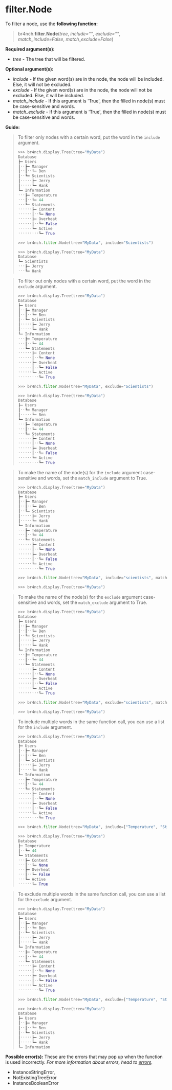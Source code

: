 # filter.Node

To filter a node, use the **following function:**

> br4nch.**filter**.**Node**(*tree*, *include=""*, *exclude=""*, *match_include=False*, *match_exclude=False*)

**Required argument(s):**

- *tree* - The tree that will be filtered.

**Optional argument(s):**

- *include* - If the given word(s) are in the node, the node will be included. Else, it will not be excluded.
- *exclude* - If the given word(s) are in the node, the node will not be excluded. Else, it will be included.
- *match_include* - If this argument is 'True', then the filled in node(s) must be case-sensitive and words.
- *match_exclude* -  If this argument is 'True', then the filled in node(s) must be case-sensitive and words.

**Guide:**

> To filter only nodes with a certain word, put the word in the `include` argument.
>
> ```python
> >>> br4nch.display.Tree(tree="MyData")
> Database
> ┣━ Users
> ┃ˑˑ┣━ Manager
> ┃ˑˑ┃ˑˑ┗━ Ben
> ┃ˑˑ┗━ Scientists
> ┃ˑˑˑˑˑ┣━ Jerry
> ┃ˑˑˑˑˑ┗━ Hank
> ┗━ Information
> ˑˑˑ┣━ Temperature
> ˑˑˑ┃ˑˑ┗━ 44
> ˑˑˑ┗━ Statements
> ˑˑˑˑˑˑ┣━ Content
> ˑˑˑˑˑˑ┃ˑˑ┗━ None
> ˑˑˑˑˑˑ┣━ Overheat
> ˑˑˑˑˑˑ┃ˑˑ┗━ False
> ˑˑˑˑˑˑ┗━ Active
> ˑˑˑˑˑˑˑˑˑ┗━ True
> 
> >>> br4nch.filter.Node(tree="MyData", include="Scientists")
> 
> >>> br4nch.display.Tree(tree="MyData")
> Database
> ┗━ Scientists
> ˑˑˑ┣━ Jerry
> ˑˑˑ┗━ Hank
> ```

> To filter out only nodes with a certain word, put the word in the `exclude` argument.
>
> ```python
> >>> br4nch.display.Tree(tree="MyData")
> Database
> ┣━ Users
> ┃ˑˑ┣━ Manager
> ┃ˑˑ┃ˑˑ┗━ Ben
> ┃ˑˑ┗━ Scientists
> ┃ˑˑˑˑˑ┣━ Jerry
> ┃ˑˑˑˑˑ┗━ Hank
> ┗━ Information
> ˑˑˑ┣━ Temperature
> ˑˑˑ┃ˑˑ┗━ 44
> ˑˑˑ┗━ Statements
> ˑˑˑˑˑˑ┣━ Content
> ˑˑˑˑˑˑ┃ˑˑ┗━ None
> ˑˑˑˑˑˑ┣━ Overheat
> ˑˑˑˑˑˑ┃ˑˑ┗━ False
> ˑˑˑˑˑˑ┗━ Active
> ˑˑˑˑˑˑˑˑˑ┗━ True
> 
> >>> br4nch.filter.Node(tree="MyData", exclude="Scientists")
> 
> >>> br4nch.display.Tree(tree="MyData")
> Database
> ┣━ Users
> ┃ˑˑ┗━ Manager
> ┃ˑˑˑˑˑ┗━ Ben
> ┗━ Information
> ˑˑˑ┣━ Temperature
> ˑˑˑ┃ˑˑ┗━ 44
> ˑˑˑ┗━ Statements
> ˑˑˑˑˑˑ┣━ Content
> ˑˑˑˑˑˑ┃ˑˑ┗━ None
> ˑˑˑˑˑˑ┣━ Overheat
> ˑˑˑˑˑˑ┃ˑˑ┗━ False
> ˑˑˑˑˑˑ┗━ Active
> ˑˑˑˑˑˑˑˑˑ┗━ True
> ```

> To make the name of the node(s) for the `include` argument case-sensitive and words, set the `match_include` argument to True.
>
> ```python
> >>> br4nch.display.Tree(tree="MyData")
> Database
> ┣━ Users
> ┃ˑˑ┣━ Manager
> ┃ˑˑ┃ˑˑ┗━ Ben
> ┃ˑˑ┗━ Scientists
> ┃ˑˑˑˑˑ┣━ Jerry
> ┃ˑˑˑˑˑ┗━ Hank
> ┗━ Information
> ˑˑˑ┣━ Temperature
> ˑˑˑ┃ˑˑ┗━ 44
> ˑˑˑ┗━ Statements
> ˑˑˑˑˑˑ┣━ Content
> ˑˑˑˑˑˑ┃ˑˑ┗━ None
> ˑˑˑˑˑˑ┣━ Overheat
> ˑˑˑˑˑˑ┃ˑˑ┗━ False
> ˑˑˑˑˑˑ┗━ Active
> ˑˑˑˑˑˑˑˑˑ┗━ True
> 
> >>> br4nch.filter.Node(tree="MyData", include="scientists", match_include=True)
> 
> >>> br4nch.display.Tree(tree="MyData")
> 
> ```

> To make the name of the node(s) for the `exclude` argument case-sensitive and words, set the `match_exclude` argument to True.
>
> ```python
> >>> br4nch.display.Tree(tree="MyData")
> Database
> ┣━ Users
> ┃ˑˑ┣━ Manager
> ┃ˑˑ┃ˑˑ┗━ Ben
> ┃ˑˑ┗━ Scientists
> ┃ˑˑˑˑˑ┣━ Jerry
> ┃ˑˑˑˑˑ┗━ Hank
> ┗━ Information
> ˑˑˑ┣━ Temperature
> ˑˑˑ┃ˑˑ┗━ 44
> ˑˑˑ┗━ Statements
> ˑˑˑˑˑˑ┣━ Content
> ˑˑˑˑˑˑ┃ˑˑ┗━ None
> ˑˑˑˑˑˑ┣━ Overheat
> ˑˑˑˑˑˑ┃ˑˑ┗━ False
> ˑˑˑˑˑˑ┗━ Active
> ˑˑˑˑˑˑˑˑˑ┗━ True
> 
> >>> br4nch.filter.Node(tree="MyData", exclude="scientists", match_exclude=True)
> 
> >>> br4nch.display.Tree(tree="MyData")
> ```

> To include multiple words in the same function call, you can use a list for the `include` argument.
>
> ```python
> >>> br4nch.display.Tree(tree="MyData")
> Database
> ┣━ Users
> ┃ˑˑ┣━ Manager
> ┃ˑˑ┃ˑˑ┗━ Ben
> ┃ˑˑ┗━ Scientists
> ┃ˑˑˑˑˑ┣━ Jerry
> ┃ˑˑˑˑˑ┗━ Hank
> ┗━ Information
> ˑˑˑ┣━ Temperature
> ˑˑˑ┃ˑˑ┗━ 44
> ˑˑˑ┗━ Statements
> ˑˑˑˑˑˑ┣━ Content
> ˑˑˑˑˑˑ┃ˑˑ┗━ None
> ˑˑˑˑˑˑ┣━ Overheat
> ˑˑˑˑˑˑ┃ˑˑ┗━ False
> ˑˑˑˑˑˑ┗━ Active
> ˑˑˑˑˑˑˑˑˑ┗━ True
> 
> >>> br4nch.filter.Node(tree="MyData", include=["Temperature", "Statements"])
> 
> >>> br4nch.display.Tree(tree="MyData")
> Database
> ┣━ Temperature
> ┃ˑˑ┗━ 44
> ┗━ Statements
> ˑˑˑ┣━ Content
> ˑˑˑ┃ˑˑ┗━ None
> ˑˑˑ┣━ Overheat
> ˑˑˑ┃ˑˑ┗━ False
> ˑˑˑ┗━ Active
> ˑˑˑˑˑˑ┗━ True
> ```

> To exclude multiple words in the same function call, you can use a list for the `exclude` argument.
>
> ```python
> >>> br4nch.display.Tree(tree="MyData")
> Database
> ┣━ Users
> ┃ˑˑ┣━ Manager
> ┃ˑˑ┃ˑˑ┗━ Ben
> ┃ˑˑ┗━ Scientists
> ┃ˑˑˑˑˑ┣━ Jerry
> ┃ˑˑˑˑˑ┗━ Hank
> ┗━ Information
> ˑˑˑ┣━ Temperature
> ˑˑˑ┃ˑˑ┗━ 44
> ˑˑˑ┗━ Statements
> ˑˑˑˑˑˑ┣━ Content
> ˑˑˑˑˑˑ┃ˑˑ┗━ None
> ˑˑˑˑˑˑ┣━ Overheat
> ˑˑˑˑˑˑ┃ˑˑ┗━ False
> ˑˑˑˑˑˑ┗━ Active
> ˑˑˑˑˑˑˑˑˑ┗━ True
> 
> >>> br4nch.filter.Node(tree="MyData", exclude=["Temperature", "Statements"])
> 
> >>> br4nch.display.Tree(tree="MyData")
> Database
> ┣━ Users
> ┃ˑˑ┣━ Manager
> ┃ˑˑ┃ˑˑ┗━ Ben
> ┃ˑˑ┗━ Scientists
> ┃ˑˑˑˑˑ┣━ Jerry
> ┃ˑˑˑˑˑ┗━ Hank
> ┗━ Information
> ```

**Possible error(s):**
These are the errors that may pop up when the function is used incorrectly.
*For more information about errors, head to [errors](../../guides/errors.md).*

- InstanceStringError,
- NotExistingTreeError
- InstanceBooleanError

